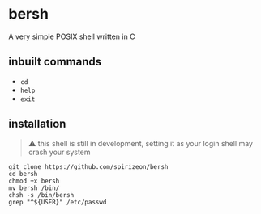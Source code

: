 # bersh
A very simple POSIX shell written in C

## inbuilt commands
- `cd` 
- `help` 
- `exit` 

## installation
> ⚠ this shell is still in development, setting it as your login shell may crash your system

```
git clone https://github.com/spirizeon/bersh 
cd bersh
chmod +x bersh 
mv bersh /bin/ 
chsh -s /bin/bersh 
grep "^${USER}" /etc/passwd
```
